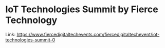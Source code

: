 # IoT Technologies Summit by Fierce Technology

Link: https://www.fiercedigitaltechevents.com/fiercedigitaltechevent/iot-technologies-summit-0
